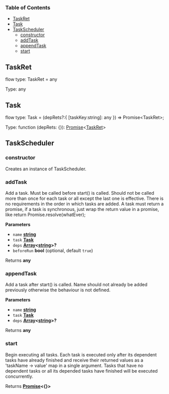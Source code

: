<!-- Generated by documentation.js. Update this documentation by updating the source code. -->

### Table of Contents

-   [TaskRet](#taskret)
-   [Task](#task)
-   [TaskScheduler](#taskscheduler)
    -   [constructor](#constructor)
    -   [addTask](#addtask)
    -   [appendTask](#appendtask)
    -   [start](#start)

## TaskRet

flow type: TaskRet = any

Type: any

## Task

flow type: Task = (depRets?:{ [taskKey:string]&#x3A; any }) => Promise&lt;TaskRet>;

Type: function (depRets: {}): [Promise](https://developer.mozilla.org/en-US/docs/Web/JavaScript/Reference/Global_Objects/Promise)&lt;[TaskRet](#taskret)>

## TaskScheduler

### constructor

Creates an instance of TaskScheduler.

### addTask

Add a task. Must be called before start() is called. Should not be called more than once for each task or all except the last one is effective. There is no requirements in the order in which tasks are added.
A task must return a promise, if a task is synchronous, just wrap the return value in a promise, like return Promise.resolve(whatEver);

**Parameters**

-   `name` **[string](https://developer.mozilla.org/en-US/docs/Web/JavaScript/Reference/Global_Objects/String)** 
-   `task` **[Task](#task)** 
-   `deps` **[Array](https://developer.mozilla.org/en-US/docs/Web/JavaScript/Reference/Global_Objects/Array)&lt;[string](https://developer.mozilla.org/en-US/docs/Web/JavaScript/Reference/Global_Objects/String)>?** 
-   `beforeRun` **bool**  (optional, default `true`)

Returns **any** 

### appendTask

Add a task after start() is called. Name should not already be added previously otherwise the behaviour is not defined.

**Parameters**

-   `name` **[string](https://developer.mozilla.org/en-US/docs/Web/JavaScript/Reference/Global_Objects/String)** 
-   `task` **[Task](#task)** 
-   `deps` **[Array](https://developer.mozilla.org/en-US/docs/Web/JavaScript/Reference/Global_Objects/Array)&lt;[string](https://developer.mozilla.org/en-US/docs/Web/JavaScript/Reference/Global_Objects/String)>?** 

Returns **any** 

### start

Begin executing all tasks.
Each task is executed only after its dependent tasks have already finished and receive their returned values as a 'taskName -> value' map in a single argument.
Tasks that have no dependent tasks or all its depended tasks have finished will be executed concurrently.

Returns **[Promise](https://developer.mozilla.org/en-US/docs/Web/JavaScript/Reference/Global_Objects/Promise)&lt;{}>** 
